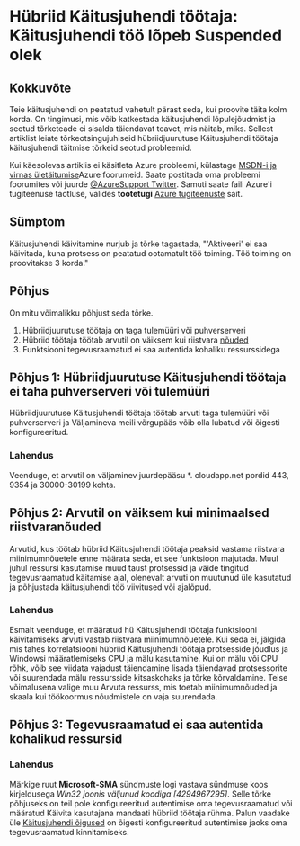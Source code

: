 <properties
   pageTitle="Hü Käitusjuhendi töötaja: Käitusjuhendi töö lõpeb olekut Suspended | Microsoft Azure'i"
   description="Sümptomid põhjuseid ja lahendusi hübriid Käitusjuhendi töötaja töö lõpetamise tõrge."
   services="automation"
   documentationCenter=""
   authors="mgoedtel"
   manager="jwhit"
   editor="tysonn" />
<tags
   ms.service="automation"
   ms.devlang="na"
   ms.topic="article"
   ms.tgt_pltfrm="na"
   ms.workload="infrastructure-services"
   ms.date="08/17/2016"
   ms.author="magoedte" />

# <a name="hybrid-runbook-worker-a-runbook-job-terminates-with-a-status-of-suspended"></a>Hübriid Käitusjuhendi töötaja: Käitusjuhendi töö lõpeb Suspended olek

## <a name="summary"></a>Kokkuvõte

Teie käitusjuhendi on peatatud vahetult pärast seda, kui proovite täita kolm korda. On tingimusi, mis võib katkestada käitusjuhendi lõpulejõudmist ja seotud tõrketeade ei sisalda täiendavat teavet, mis näitab, miks. Sellest artiklist leiate tõrkeotsingujuhiseid hübriidjuurutuse Käitusjuhendi töötaja käitusjuhendi täitmise tõrkeid seotud probleemid.

Kui käesolevas artiklis ei käsitleta Azure probleemi, külastage [MSDN-i ja virnas ületäitumise](https://azure.microsoft.com/support/forums/)Azure foorumeid. Saate postitada oma probleemi foorumites või juurde [ @AzureSupport Twitter](https://twitter.com/AzureSupport). Samuti saate faili Azure'i tugiteenuse taotluse, valides **tootetugi** [Azure tugiteenuste](https://azure.microsoft.com/support/options/) sait.

## <a name="symptom"></a>Sümptom

Käitusjuhendi käivitamine nurjub ja tõrke tagastada, "'Aktiveeri' ei saa käivitada, kuna protsess on peatatud ootamatult töö toiming. Töö toiming on proovitakse 3 korda."


## <a name="cause"></a>Põhjus

On mitu võimalikku põhjust seda tõrke. 

  1. Hübriidjuurutuse töötaja on taga tulemüüri või puhverserveri
  2. Hübriid töötaja töötab arvutil on väiksem kui riistvara [nõuded](automation-hybrid-runbook-worker.md#hybrid-runbook-worker-requirements) 
  3. Funktsiooni tegevusraamatud ei saa autentida kohaliku ressurssidega


## <a name="cause-1-hybrid-runbook-worker-is-behind-proxy-or-firewall"></a>Põhjus 1: Hübriidjuurutuse Käitusjuhendi töötaja ei taha puhverserveri või tulemüüri

Hübriidjuurutuse Käitusjuhendi töötaja töötab arvuti taga tulemüüri või puhverserveri ja Väljamineva meili võrgupääs võib olla lubatud või õigesti konfigureeritud.

### <a name="solution"></a>Lahendus

Veenduge, et arvutil on väljaminev juurdepääsu *. cloudapp.net pordid 443, 9354 ja 30000-30199 kohta. 

## <a name="cause-2-computer-has-less-than-minimum-hardware-requirements"></a>Põhjus 2: Arvutil on väiksem kui minimaalsed riistvaranõuded

Arvutid, kus töötab hübriid Käitusjuhendi töötaja peaksid vastama riistvara miinimumnõuetele enne määrata seda, et see funktsioon majutada. Muul juhul ressursi kasutamise muud taust protsessid ja väide tingitud tegevusraamatud käitamise ajal, olenevalt arvuti on muutunud üle kasutatud ja põhjustada käitusjuhendi töö viivitused või ajalõpud. 

### <a name="solution"></a>Lahendus 

Esmalt veenduge, et määratud hü Käitusjuhendi töötaja funktsiooni käivitamiseks arvuti vastab riistvara miinimumnõuetele.  Kui seda ei, jälgida mis tahes korrelatsiooni hübriid Käitusjuhendi töötaja protsesside jõudlus ja Windowsi määratlemiseks CPU ja mälu kasutamine.  Kui on mälu või CPU rõhk, võib see viidata vajadust täiendamine lisada täiendavad protsessorite või suurendada mälu ressursside kitsaskohaks ja tõrke kõrvaldamine. Teise võimalusena valige muu Arvuta ressurss, mis toetab miinimumnõuded ja skaala kui töökoormus nõudmistele on vaja suurendada.         

## <a name="cause-3-runbooks-cannot-authenticate-with-local-resources"></a>Põhjus 3: Tegevusraamatud ei saa autentida kohalikud ressursid

### <a name="solution"></a>Lahendus

Märkige ruut **Microsoft-SMA** sündmuste logi vastava sündmuse koos kirjeldusega *Win32 joonis väljunud koodiga [4294967295]*.  Selle tõrke põhjuseks on teil pole konfigureeritud autentimise oma tegevusraamatud või määratud Käivita kasutajana mandaati hübriid töötaja rühma.  Palun vaadake üle [Käitusjuhendi õigused](automation-hybrid-runbook-worker.md#runbook-permissions) on õigesti konfigureeritud autentimise jaoks oma tegevusraamatud kinnitamiseks.  


 

